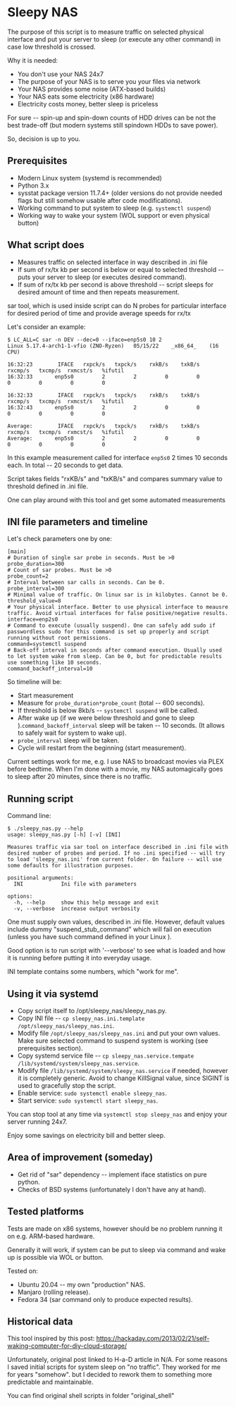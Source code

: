 # Sleepy NAS

The purpose of this script is to measure traffic on selected physical interface and put your server to sleep (or execute any other command) in case low threshold is crossed.

Why it is needed:

* You don't use your NAS 24x7
* The purpose of your NAS is to serve you your files via network
* Your NAS provides some noise (ATX-based builds)
* Your NAS eats some electricity (x86 hardware)
* Electricity costs money, better sleep is priceless

For sure -- spin-up and spin-down counts of HDD drives can be not the best trade-off (but modern systems still spindown HDDs to save power). 

So, decision is up to you.

## Prerequisites

* Modern Linux system (systemd is recommended)
* Python 3.x
* sysstat package version 11.7.4+ (older versions do not provide needed flags but still somehow usable after code modifications).
* Working command to put system to sleep (e.g. `systemctl suspend`)
* Working way to wake your system (WOL support or even physical button)

## What script does
* Measures traffic on selected interface in way described in .ini file
* If sum of rx/tx kb per second is below or equal to selected threshold -- puts your server to sleep (or executes desired command).
* If sum of rx/tx kb per second is above threshold -- script sleeps for desired amount of time and then repeats measurement.

sar tool, which is used inside script can do N probes for particular interface for desired period of time and provide average speeds for rx/tx

Let's consider an example:

```
$ LC_ALL=C sar -n DEV --dec=0 --iface=enp5s0 10 2
Linux 5.17.4-arch1-1-vfio (ZNO-Ryzen) 	05/15/22 	_x86_64_	(16 CPU)

16:32:23        IFACE   rxpck/s   txpck/s    rxkB/s    txkB/s   rxcmp/s   txcmp/s  rxmcst/s   %ifutil
16:32:33       enp5s0         2         2         0         0         0         0         0         0

16:32:33        IFACE   rxpck/s   txpck/s    rxkB/s    txkB/s   rxcmp/s   txcmp/s  rxmcst/s   %ifutil
16:32:43       enp5s0         2         2         0         0         0         0         0         0

Average:        IFACE   rxpck/s   txpck/s    rxkB/s    txkB/s   rxcmp/s   txcmp/s  rxmcst/s   %ifutil
Average:       enp5s0         2         2         0         0         0         0         0         0

```

In this example measurement called for interface `enp5s0` 2 times 10 seconds each. In total -- 20 seconds to get data.

Script takes fields "rxKB/s" and "txKB/s" and compares summary value to threshold defined in .ini file.

One can play around with this tool and get some automated measurements 

## INI file parameters and timeline

Let's check parameters one by one:

```
[main]
# Duration of single sar probe in seconds. Must be >0
probe_duration=300
# Count of sar probes. Must be >0
probe_count=2
# Interval between sar calls in seconds. Can be 0.
probe_interval=300
# Minimal value of traffic. On linux sar is in kilobytes. Cannot be 0.
threshold_value=8
# Your physical interface. Better to use physical interface to meausre traffic. Avoid virtual interfaces for false positive/negative results.
interface=enp2s0
# Command to execute (usually suspend). One can safely add sudo if passwordless sudo for this command is set up properly and script running without root permissions.
command=systemctl suspend
# Back-off interval in seconds after command execution. Usually used to let system wake from sleep. Can be 0, but for predictable results use something like 10 seconds.
command_backoff_interval=10
```

So timeline will be:

* Start measurement
* Measure for `probe_duration*probe_count` (total -- 600 seconds).
* If threshold is below 8kb/s -- `systemctl suspend` will be called.
* After wake up (if we were below threshold and gone to sleep ).`command_backoff_interval` sleep will be taken -- 10 seconds. (It allows to safely wait for system to wake up).
* `probe_interval` sleep will be taken.
* Cycle will restart from the beginning (start measurement).

Current settings work for me, e.g. I use NAS to broadcast movies via PLEX before bedtime. 
When I'm done with a movie, my NAS automagically goes to sleep after 20 minutes, since there is no traffic.

## Running script

Command line:
```
$ ./sleepy_nas.py --help
usage: sleepy_nas.py [-h] [-v] [INI]

Measures traffic via sar tool on interface described in .ini file with desired number of probes and period. If no .ini specified -- will try to load 'sleepy_nas.ini' from current folder. On failure -- will use some defaults for illustration purposes.

positional arguments:
  INI            Ini file with parameters

options:
  -h, --help     show this help message and exit
  -v, --verbose  increase output verbosity
```

One must supply own values, described in .ini file. However, default values include dummy "suspend_stub_command" which will fail on execution (unless you have such command defined in your Linux ).

Good option is to run script with '--verbose' to see what is loaded and how it is running before putting it into everyday usage.

INI template contains some numbers, which "work for me".

## Using it via systemd

* Copy script itself to /opt/sleepy_nas/sleepy_nas.py.
* Copy INI file -- `cp sleepy_nas.ini.template /opt/sleepy_nas/sleepy_nas.ini`.
* Modify file `/opt/sleepy_nas/sleepy_nas.ini` and put your own values. Make sure selected command to suspend system is working (see prerequisites section).
* Copy systemd service file -- `cp sleepy_nas.service.tempate /lib/systemd/system/sleepy_nas.service`.
* Modify file `/lib/systemd/system/sleepy_nas.service` if needed, however it is completely generic. Avoid to change KillSignal value, since SIGINT is used to gracefully stop the script.
* Enable service: `sudo systemctl enable sleepy_nas`.
* Start service: `sudo systemctl start sleepy_nas`.

You can stop tool at any time via `systemctl stop sleepy_nas` and enjoy your server running 24x7.

Enjoy some savings on electricity bill and better sleep.

## Area of improvement (someday)

* Get rid of "sar" dependency -- implement iface statistics on pure python.
* Checks of BSD systems (unfortunately I don't have any at hand).

## Tested platforms

Tests are made on x86 systems, however should be no problem running it on e.g. ARM-based hardware. 

Generally it will work, if system can be put to sleep via command and wake up is possible via WOL or button.

Tested on:

* Ubuntu 20.04 -- my own "production" NAS.
* Manjaro (rolling release).
* Fedora 34 (sar command only to produce expected results).

## Historical data

This tool inspired by this post: https://hackaday.com/2013/02/21/self-waking-computer-for-diy-cloud-storage/

Unfortunately, original post linked to H-a-D article in N/A. For some reasons I saved initial scripts for system sleep on "no traffic". They worked for me for years "somehow". but I decided to rework them to something more predictable and maintainable.

You can find original shell scripts in folder "original_shell"




